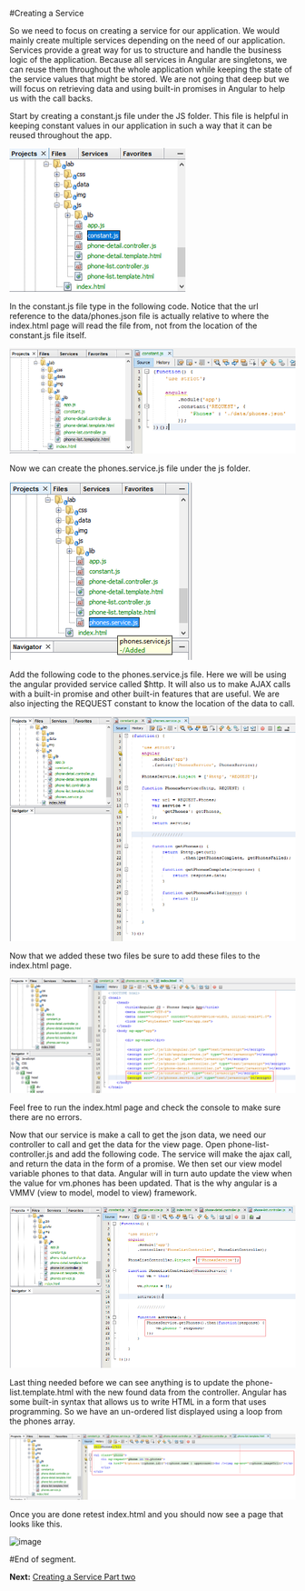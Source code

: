 #Creating a Service

So we need to focus on creating a service for our application.  We would mainly create multiple services depending on the need of our application.  Services provide a great way for us to structure and handle the business logic of the application.  Because all services in Angular are singletons, we can reuse them throughout the whole application while keeping the state of the service values that might be stored.  We are not going that deep but we will focus on retrieving data and using built-in promises in Angular to help us with the call backs.

Start by creating a constant.js file under the JS folder.  This file is helpful in keeping constant values in our application in such a way that it can be reused throughout the app. 

![image](https://github.com/gforti/angularjs-workshop-tutorial/blob/master/guides/img/angular-7-service-step1.png)

In the constant.js file type in the following code.  Notice that the url reference to the data/phones.json file is actually relative to where the index.html page will read the file from, not from the location of the constant.js file itself.

![image](https://github.com/gforti/angularjs-workshop-tutorial/blob/master/guides/img/angular-7-service-step2.png)

Now we can create the phones.service.js file under the js folder.

![image](https://github.com/gforti/angularjs-workshop-tutorial/blob/master/guides/img/angular-7-service-step3.png)

Add the following code to the phones.service.js file.  Here we will be using the angular provided service called $http.  It will also us to make AJAX calls with a built-in promise and other built-in features that are useful. We are also injecting the REQUEST constant to know the location of the data to call.

![image](https://github.com/gforti/angularjs-workshop-tutorial/blob/master/guides/img/angular-7-service-step4.png)


Now that we added these two files be sure to add these files to the index.html page.

![image](https://github.com/gforti/angularjs-workshop-tutorial/blob/master/guides/img/angular-7-service-step5.png)


Feel free to run the index.html page and check the console to make sure there are no errors.

Now that our service is make a call to get the json data, we need our controller to call and get the data for the view page. Open phone-list-controller.js and add the following code. The service will make the ajax call, and return the data in the form of a promise.  We then set our view model variable phones to that data.  Angular will in turn auto update the view when the value for vm.phones has been updated.  That is the why angular is a VMMV (view to model, model to view) framework.

![image](https://github.com/gforti/angularjs-workshop-tutorial/blob/master/guides/img/angular-7-service-step6.png)


Last thing needed before we can see anything is to update the phone-list.template.html with the new found data from the controller. Angular has some built-in syntax that allows us to write HTML in a form that uses programming.  So we have an un-ordered list displayed using a loop from the phones array.

![image](https://github.com/gforti/angularjs-workshop-tutorial/blob/master/guides/img/angular-7-service-step7.png)

Once you are done retest index.html and you should now see a page that looks like this.

![image](https://github.com/gforti/angularjs-workshop-tutorial/blob/master/guides/img/angular-7-service-step8.png)


#End of segment. 

__Next:__ [Creating a Service Part two](https://github.com/gforti/angularjs-workshop-tutorial/blob/master/guides/Creating-a-Service-Part-two.md)
